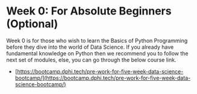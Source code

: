 # Week 0: For Absolute Beginners (Optional)

Week 0 is for those who wish to learn the Basics of Python Programming before they dive into the world of Data Science. If you already have fundamental knowledge on Python then we recommend you to follow the next set of modules, else, you can go through the below course link.

* [https://bootcamp.dphi.tech/pre-work-for-five-week-data-science-bootcamp/](https://bootcamp.dphi.tech/pre-work-for-five-week-data-science-bootcamp/)

